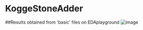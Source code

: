 # KoggeStoneAdder
##Results obtained from 'basic' files on EDAplayground
![image](https://user-images.githubusercontent.com/16399079/187176209-181bb25d-6afe-4399-9292-d5525d284815.png)
